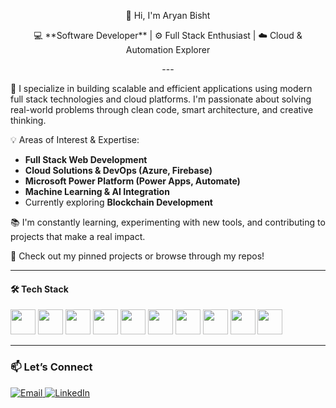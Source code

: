 <p align="center">
    👋 Hi, I'm Aryan Bisht
</p>

<p align="center">
  💻 **Software Developer** | ⚙️ Full Stack Enthusiast | ☁️ Cloud & Automation Explorer
</p>
<p align="center">
  ---
</p>

🚀 I specialize in building scalable and efficient applications using modern full stack technologies and cloud platforms. I'm passionate about solving real-world problems through clean code, smart architecture, and creative thinking.

💡 Areas of Interest & Expertise:
- **Full Stack Web Development**
- **Cloud Solutions & DevOps (Azure, Firebase)**
- **Microsoft Power Platform (Power Apps, Automate)**
- **Machine Learning & AI Integration**
- Currently exploring **Blockchain Development**

📚 I'm constantly learning, experimenting with new tools, and contributing to projects that make a real impact.

🔗 Check out my pinned projects or browse through my repos!

---

#### 🛠️ Tech Stack

<p align="left">
  <img src="https://cdn.jsdelivr.net/gh/devicons/devicon/icons/react/react-original.svg" width="40" height="40"/>
  <img src="https://cdn.jsdelivr.net/gh/devicons/devicon/icons/nodejs/nodejs-original.svg" width="40" height="40"/>
  <img src="https://cdn.jsdelivr.net/gh/devicons/devicon/icons/javascript/javascript-original.svg" width="40" height="40"/>
  <img src="https://cdn.jsdelivr.net/gh/devicons/devicon/icons/html5/html5-original.svg" width="40" height="40"/>
  <img src="https://cdn.jsdelivr.net/gh/devicons/devicon/icons/css3/css3-original.svg" width="40" height="40"/>
  <img src="https://cdn.jsdelivr.net/gh/devicons/devicon/icons/python/python-original.svg" width="40" height="40"/>
  <img src="https://cdn.jsdelivr.net/gh/devicons/devicon/icons/git/git-original.svg" width="40" height="40"/>
  <img src="https://cdn.jsdelivr.net/gh/devicons/devicon/icons/azure/azure-original.svg" width="40" height="40"/>
  <img src="https://cdn.jsdelivr.net/gh/devicons/devicon/icons/firebase/firebase-plain.svg" width="40" height="40"/>
  <img src="https://cdn.jsdelivr.net/gh/devicons/devicon/icons/linux/linux-original.svg" width="40" height="40"/>
</p>

---

### 📫 Let’s Connect

<p align="left">
  <a href="mailto:bisht.aryannn@gmail.com">
    <img src="https://img.shields.io/badge/Gmail-D14836?style=flat-square&logo=gmail&logoColor=white" alt="Email"/>
  </a>
  <a href="https://www.linkedin.com/in/aryan-bisht-61573923a" target="_blank">
    <img src="https://img.shields.io/badge/LinkedIn-0A66C2?style=flat-square&logo=linkedin&logoColor=white" alt="LinkedIn"/>
  </a>
</p>

